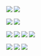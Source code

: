 

![](img/fac-type.png)
![](img/fac-type-shops.png)

![](img/fac-size.png)
![](img/fac-size-2.png)


![](img/test-tb.png)
![](img/test-covid.png)
![](img/test-prices.png)
![](img/test-prices-change.png)


![](img/tb-telemed.png)
![](img/tb-telemed-test.png)
![](img/tb-telemed-yield.png)
